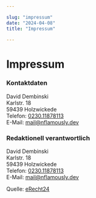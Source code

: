 ```yaml
---

slug: "impressum"
date: "2024-04-08"
title: "Impressum"

---
```


<h1>Impressum</h1>

<h3>Kontaktdaten</h3>
<p>
David Dembinski<br />
Karlstr. 18<br />
59439 Holzwickede<br />
Telefon: <a href="tel:023011878113">0230.11878113</a><br />
E-Mail: <a href="mailto:mail@nflamously.dev">mail@nflamously.dev</a>
</p>

<h3>Redaktionell verantwortlich</h2>
<p>David Dembinski<br />
Karlstr. 18<br />
59439 Holzwickede<br />
Telefon: <a href="tel:023011878113">0230.11878113</a><br />
E-Mail: <a href="mailto:mail@nflamously.dev">mail@nflamously.dev</a>
</p>

<p>Quelle: <a href="https://www.e-recht24.de">eRecht24</a></p>